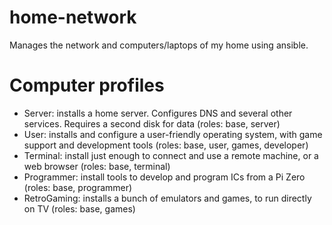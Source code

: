 # home-network
Manages the network and computers/laptops of my home using ansible.


# Computer profiles
- Server: installs a home server. Configures DNS and several other services. Requires a second disk for data (roles: base, server)
- User: installs and configure a user-friendly operating system, with game support and development tools (roles: base, user, games, developer)
- Terminal: install just enough to connect and use a remote machine, or a web browser (roles: base, terminal)
- Programmer: install tools to develop and program ICs from a Pi Zero (roles: base, programmer)
- RetroGaming: installs a bunch of emulators and games, to run directly on TV (roles: base, games)
